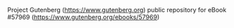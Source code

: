 Project Gutenberg (https://www.gutenberg.org) public repository for
eBook #57969 (https://www.gutenberg.org/ebooks/57969)
